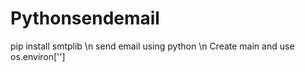 # Pythonsendemail

pip install smtplib \n
send email using python \n
Create main and use os.environ['']
